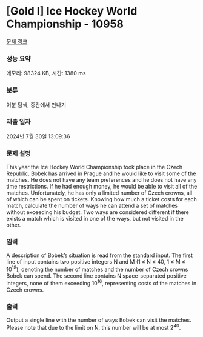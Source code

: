 # [Gold I] Ice Hockey World Championship - 10958 

[문제 링크](https://www.acmicpc.net/problem/10958) 

### 성능 요약

메모리: 98324 KB, 시간: 1380 ms

### 분류

이분 탐색, 중간에서 만나기

### 제출 일자

2024년 7월 30일 13:09:36

### 문제 설명

<p>This year the Ice Hockey World Championship took place in the Czech Republic. Bobek has arrived in Prague and he would like to visit some of the matches. He does not have any team preferences and he does not have any time restrictions. If he had enough money, he would be able to visit all of the matches. Unfortunately, he has only a limited number of Czech crowns, all of which can be spent on tickets. Knowing how much a ticket costs for each match, calculate the number of ways he can attend a set of matches without exceeding his budget. Two ways are considered different if there exists a match which is visited in one of the ways, but not visited in the other.</p>

### 입력 

 <p>A description of Bobek’s situation is read from the standard input. The first line of input contains two positive integers N and M (1 ≤ N ≤ 40, 1 ≤ M ≤ 10<sup>18</sup>), denoting the number of matches and the number of Czech crowns Bobek can spend. The second line contains N space-separated positive integers, none of them exceeding 10<sup>16</sup>, representing costs of the matches in Czech crowns.</p>

### 출력 

 <p>Output a single line with the number of ways Bobek can visit the matches. Please note that due to the limit on N, this number will be at most 2<sup>40</sup>.</p>

